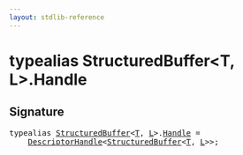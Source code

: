 ```yaml
---
layout: stdlib-reference
---
```


# typealias StructuredBuffer\<T, L\>\.Handle

## Signature

<pre>
<span class='code_keyword'>typealias</span> <a href="/stdlib-reference/types/structuredbuffer-0a/index" class="code_type">StructuredBuffer</a>&lt;<a href="/stdlib-reference/types/structuredbuffer-0a/index#typeparam-T" class="code_type">T</a>, <a href="/stdlib-reference/types/structuredbuffer-0a/index#typeparam-L" class="code_type">L</a>&gt;.<a href="/stdlib-reference/types/structuredbuffer-0a/handle-0" class="code_type">Handle</a> = 
    <a href="/stdlib-reference/types/descriptorhandle-0a/index" class="code_type">DescriptorHandle</a>&lt;<a href="/stdlib-reference/types/structuredbuffer-0a/index" class="code_type">StructuredBuffer</a>&lt;<a href="/stdlib-reference/types/structuredbuffer-0a/index#typeparam-T" class="code_type">T</a>, <a href="/stdlib-reference/types/structuredbuffer-0a/index#typeparam-L" class="code_type">L</a>&gt;&gt;;
</pre>


